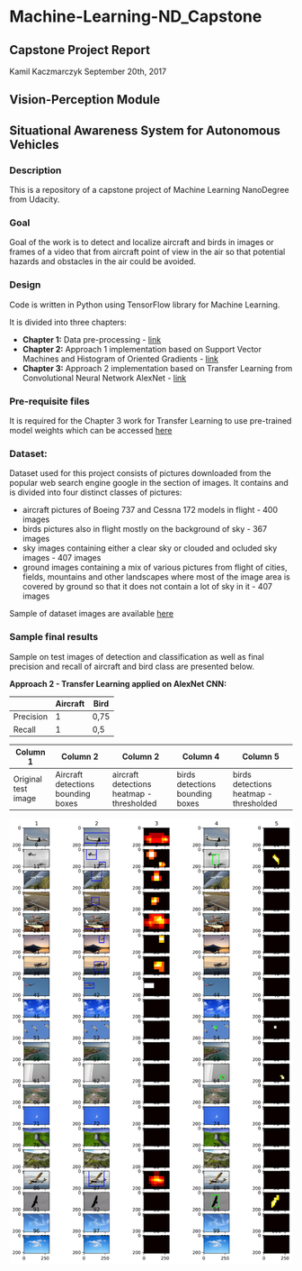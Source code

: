 # Machine-Learning-ND_Capstone
## Capstone Project Report
Kamil Kaczmarczyk
September 20th, 2017

## Vision-Perception Module
## Situational Awareness System for Autonomous Vehicles

### Description

This is a repository of a capstone project of Machine Learning NanoDegree from Udacity.

### Goal

Goal of the work is to detect and localize aircraft and birds in images or frames of a video that from aircraft point of view in the air so that potential hazards and obstacles in the air could be avoided.

### Design

Code is written in Python using TensorFlow library for Machine Learning.

It is divided into three chapters:

- **Chapter 1:** Data pre-processing - [link](https://github.com/Kamil-K/Machine-Learning-ND_Capstone/blob/master/Capstone%20Part%2001%20-%20Dataset%20Preparation%20%26%20Exploration.ipynb)
- **Chapter 2:** Approach 1 implementation based on Support Vector Machines and Histogram of Oriented Gradients - [link](https://github.com/Kamil-K/Machine-Learning-ND_Capstone/blob/master/Capstone%20Part%2002%20-%20Apply%20SVM.ipynb)
- **Chapter 3:** Approach 2 implementation based on Transfer Learning from Convolutional Neural Network AlexNet - [link](https://github.com/Kamil-K/Machine-Learning-ND_Capstone/blob/master/Capstone%20Part%2003%20-%20Apply%20CNN%20with%20Transfer%20Learning%20from%20AlexNet.ipynb)

### Pre-requisite files

It is required for the Chapter 3 work for Transfer Learning to use pre-trained model weights which can be accessed [here](https://d17h27t6h515a5.cloudfront.net/topher/2016/October/580d880c_bvlc-alexnet/bvlc-alexnet.npy)

### Dataset:

Dataset used for this project consists of pictures downloaded from the popular web search engine google in the section of images. It contains and is divided into four distinct classes of pictures:
- aircraft pictures of Boeing 737 and Cessna 172 models in flight - 400 images
- birds pictures also in flight mostly on the background of sky - 367 images
- sky images containing either a clear sky or clouded and ocluded sky images - 407 images
- ground images containing a mix of various pictures from flight of cities, fields, mountains and other landscapes where most of the image area is covered by ground so that it does not contain a lot of sky in it - 407 images

Sample of dataset images are available [here](https://github.com/Kamil-K/Machine-Learning-ND_Capstone/tree/master/dataset_examples)

### Sample final results

Sample on test images of detection and classification as well as final precision and recall of aircraft and bird class are presented below.

 **Approach 2 - Transfer Learning applied on AlexNet CNN:**
 
|                          |  Aircraft          | Bird                  |
|--------------------------|--------------------|-----------------------|
|   Precision              |     1              |      0,75             |
| Recall                   |     1              |      0,5              |

| Column 1  | Column 2 | Column 2  | Column 4 | Column 5  |
|-----------|----------|-----------|----------|-----------|
| Original test image | Aircraft detections bounding boxes |aircraft detections heatmap - thresholded | birds detections bounding boxes | birds detections heatmap - thresholded |

 ![alt tex](https://github.com/Kamil-K/Machine-Learning-ND_Capstone/blob/master/resources/CNN_final.png "CNN Final") 